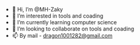 - 👋 Hi, I’m @MH-Zaky
- 👀 I’m interested in tools and coading
- 🌱 I’m currently learning computer science
- 💞️ I’m looking to collaborate on tools and coading
- 📫 By mail - dragon1001282@gmail.com

<!---
MH-Zaky/MH-Zaky is a ✨ special ✨ repository because its `README.md` (this file) appears on your GitHub profile.
You can click the Preview link to take a look at your changes.
--->
